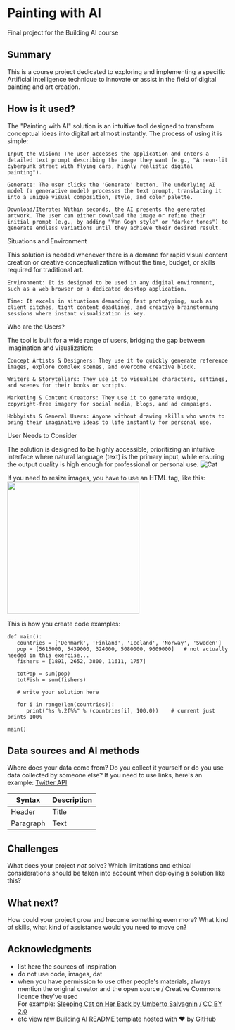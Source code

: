 # Painting with AI

Final project for the Building AI course

## Summary

This is a course project dedicated to exploring and implementing a specific Artificial Intelligence technique to innovate or assist in the field of digital painting and art creation.


## How is it used?

The "Painting with AI" solution is an intuitive tool designed to transform conceptual ideas into digital art almost instantly. The process of using it is simple:

    Input the Vision: The user accesses the application and enters a detailed text prompt describing the image they want (e.g., "A neon-lit cyberpunk street with flying cars, highly realistic digital painting").

    Generate: The user clicks the 'Generate' button. The underlying AI model (a generative model) processes the text prompt, translating it into a unique visual composition, style, and color palette.

    Download/Iterate: Within seconds, the AI presents the generated artwork. The user can either download the image or refine their initial prompt (e.g., by adding "Van Gogh style" or "darker tones") to generate endless variations until they achieve their desired result.

Situations and Environment

This solution is needed whenever there is a demand for rapid visual content creation or creative conceptualization without the time, budget, or skills required for traditional art.

    Environment: It is designed to be used in any digital environment, such as a web browser or a dedicated desktop application.

    Time: It excels in situations demanding fast prototyping, such as client pitches, tight content deadlines, and creative brainstorming sessions where instant visualization is key.

Who are the Users?

The tool is built for a wide range of users, bridging the gap between imagination and visualization:

    Concept Artists & Designers: They use it to quickly generate reference images, explore complex scenes, and overcome creative block.

    Writers & Storytellers: They use it to visualize characters, settings, and scenes for their books or scripts.

    Marketing & Content Creators: They use it to generate unique, copyright-free imagery for social media, blogs, and ad campaigns.

    Hobbyists & General Users: Anyone without drawing skills who wants to bring their imaginative ideas to life instantly for personal use.

User Needs to Consider

The solution is designed to be highly accessible, prioritizing an intuitive interface where natural language (text) is the primary input, while ensuring the output quality is high enough for professional or personal use.
![Cat](https://upload.wikimedia.org/wikipedia/commons/5/5e/Sleeping_cat_on_her_back.jpg)

If you need to resize images, you have to use an HTML tag, like this:
<img src="https://upload.wikimedia.org/wikipedia/commons/5/5e/Sleeping_cat_on_her_back.jpg" width="300">

This is how you create code examples:
```
def main():
   countries = ['Denmark', 'Finland', 'Iceland', 'Norway', 'Sweden']
   pop = [5615000, 5439000, 324000, 5080000, 9609000]   # not actually needed in this exercise...
   fishers = [1891, 2652, 3800, 11611, 1757]

   totPop = sum(pop)
   totFish = sum(fishers)

   # write your solution here

   for i in range(len(countries)):
      print("%s %.2f%%" % (countries[i], 100.0))    # current just prints 100%

main()
```


## Data sources and AI methods
Where does your data come from? Do you collect it yourself or do you use data collected by someone else?
If you need to use links, here's an example:
[Twitter API](https://developer.twitter.com/en/docs)

| Syntax      | Description |
| ----------- | ----------- |
| Header      | Title       |
| Paragraph   | Text        |

## Challenges

What does your project _not_ solve? Which limitations and ethical considerations should be taken into account when deploying a solution like this?

## What next?

How could your project grow and become something even more? What kind of skills, what kind of assistance would you  need to move on? 


## Acknowledgments

* list here the sources of inspiration 
* do not use code, images, dat
* when you have permission to use other people's materials, always mention the original creator and the open source / Creative Commons licence they've used
  <br>For example: [Sleeping Cat on Her Back by Umberto Salvagnin](https://commons.wikimedia.org/wiki/File:Sleeping_cat_on_her_back.jpg#filelinks) / [CC BY 2.0](https://creativecommons.org/licenses/by/2.0)
* etc
view raw
Building AI README template hosted with ❤ by GitHub 
